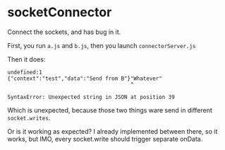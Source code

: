 # socketConnector
Connect the sockets, and has bug in it.

First, you run `a.js` and `b.js`, then you launch `connectorServer.js`

Then it does:
```
undefined:1
{"context":"test","data":"Send from B"}"Whatever"
                                       ^

SyntaxError: Unexpected string in JSON at position 39
```
Which is unexpected, because those two things ware send in different `socket.writes`.

Or is it working as expected? I already implemented <EOT> between there, so it works, but IMO, every socket.write should trigger separate onData.

